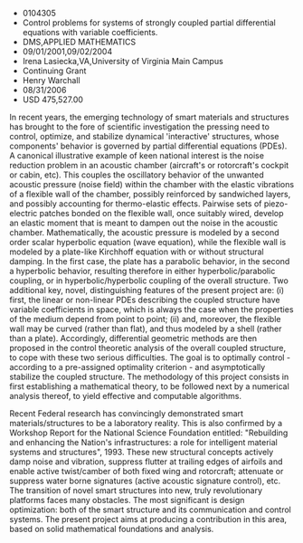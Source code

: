 
* 0104305
* Control problems for systems of strongly coupled partial differential equations with variable coefficients.
* DMS,APPLIED MATHEMATICS
* 09/01/2001,09/02/2004
* Irena Lasiecka,VA,University of Virginia Main Campus
* Continuing Grant
* Henry Warchall
* 08/31/2006
* USD 475,527.00

In recent years, the emerging technology of smart materials and structures has
brought to the fore of scientific investigation the pressing need to control,
optimize, and stabilize dynamical 'interactive' structures, whose components'
behavior is governed by partial differential equations (PDEs). A canonical
illustrative example of keen national interest is the noise reduction problem in
an acoustic chamber (aircraft's or rotorcraft's cockpit or cabin, etc). This
couples the oscillatory behavior of the unwanted acoustic pressure (noise field)
within the chamber with the elastic vibrations of a flexible wall of the
chamber, possibly reinforced by sandwiched layers, and possibly accounting for
thermo-elastic effects. Pairwise sets of piezo-electric patches bonded on the
flexible wall, once suitably wired, develop an elastic moment that is meant to
dampen out the noise in the acoustic chamber. Mathematically, the acoustic
pressure is modeled by a second order scalar hyperbolic equation (wave
equation), while the flexible wall is modeled by a plate-like Kirchhoff equation
with or without structural damping. In the first case, the plate has a parabolic
behavior, in the second a hyperbolic behavior, resulting therefore in either
hyperbolic/parabolic coupling, or in hyperbolic/hyperbolic coupling of the
overall structure. Two additional key, novel, distinguishing features of the
present project are: (i) first, the linear or non-linear PDEs describing the
coupled structure have variable coefficients in space, which is always the case
when the properties of the medium depend from point to point; (ii) and,
moreover, the flexible wall may be curved (rather than flat), and thus modeled
by a shell (rather than a plate). Accordingly, differential geometric methods
are then proposed in the control theoretic analysis of the overall coupled
structure, to cope with these two serious difficulties. The goal is to optimally
control - according to a pre-assigned optimality criterion - and asymptotically
stabilize the coupled structure. The methodology of this project consists in
first establishing a mathematical theory, to be followed next by a numerical
analysis thereof, to yield effective and computable algorithms.

Recent Federal research has convincingly demonstrated smart materials/structures
to be a laboratory reality. This is also confirmed by a Workshop Report for the
National Science Foundation entitled: "Rebuilding and enhancing the Nation's
infrastructures: a role for intelligent material systems and structures", 1993.
These new structural concepts actively damp noise and vibration, suppress
flutter at trailing edges of airfoils and enable active twist/camber of both
fixed wing and rotorcraft; attenuate or suppress water borne signatures (active
acoustic signature control), etc. The transition of novel smart structures into
new, truly revolutionary platforms faces many obstacles. The most significant is
design optimization: both of the smart structure and its communication and
control systems. The present project aims at producing a contribution in this
area, based on solid mathematical foundations and analysis.
